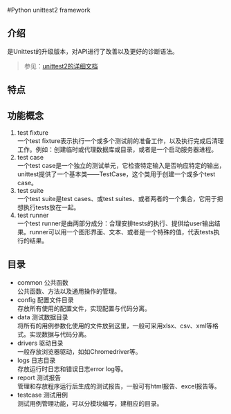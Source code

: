 #Python unittest2 framework

## 介绍
是Unittest的升级版本，对API进行了改善以及更好的诊断语法。

>参见：[unittest2的详细文档](https://pypi.python.org/pypi/unittest2)

## 特点


## 功能概念
1. test fixture  
   一个test fixture表示执行一个或多个测试前的准备工作，以及执行完成后清理工作。例如：创建临时或代理数据库或目录，或者是一个启动服务器进程。
2. test case  
   一个test case是一个独立的测试单元，它检查特定输入是否响应特定的输出，unittest提供了一个基本类——TestCase，这个类用于创建一个或多个test case。
3. test suite  
   一个test suite是test cases、或test suites、或者两者的一个集合，它用于把想执行tests放在一起。
4. test runner  
   一个test runner是由两部分成分：合理安排tests的执行、提供给user输出结果。runner可以用一个图形界面、文本、或者是一个特殊的值，代表tests执行的结果。

## 目录
* common 公共函数  
  公共函数、方法以及通用操作的管理。
* config 配置文件目录  
  存放所有使用的配置文件，实现配置与代码分离。
* data 测试数据目录  
  将所有的用例参数化使用的文件放到这里，一般可采用xlsx、csv、xml等格式。实现数据与代码分离。
* drivers 驱动目录  
  一般存放浏览器驱动，如如Chromedriver等。
* logs 日志目录  
  存放运行时日志和错误日志error log等。
* report 测试报告  
  管理和存放程序运行后生成的测试报告，一般可有html报告、excel报告等。
* testcase 测试用例  
  测试用例管理功能，可以分模块编写，建相应的目录。


